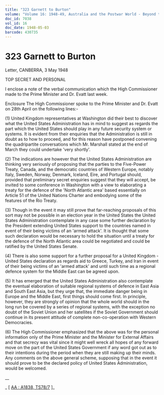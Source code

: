 ```yaml
---
title: "323 Garnett to Burton"
volume: "Volume 16: 1948-49, Australia and the Postwar World - Beyond the Region"
doc_id: 7038
vol_id: 16
doc_date: 1948-05-03
barcode: 430735
---
```


# 323 Garnett to Burton

Letter, CANBERRA, 3 May 1948

TOP SECRET AND PERSONAL

I enclose a note of the verbal communication which the High Commissioner made to the Prime Minister and Dr. Evatt last week.

Enclosure The High Commissioner spoke to the Prime Minister and Dr. Evatt on 28th April on the following lines:-

(1) United Kingdom representatives at Washington did their best to discover what the United States Administration has in mind to suggest as regards the part which the United States should play in any future security system or systems. It is evident from their enquiries that the Administration is still in doubt as to how to proceed, and for this reason have postponed convening the quadripartite conversations which Mr. Marshall stated at the end of March they could undertake 'very shortly'.

(2) The indications are however that the United States Administration are thinking very seriously of proposing that the parties to the Five-Power Treaty, Canada, and the democratic countries of Western Europe, notably Italy, Sweden, Norway, Denmark, Iceland, Eire, and Portugal should, provided that preliminary secret enquiries suggest that they will accept, be invited to some conference in Washington with a view to elaborating a treaty for the defence of the 'North Atlantic area' based essentially on Article 51 of the United Nations Charter and embodying some of the features of the Rio Treaty.

(3) Though in the event it may still prove that far-reaching proposals of this sort may not be possible in an election year in the United States the United States Administration contemplate in any case some further declaration by the President extending United States support to the countries named in event of their being victims of an 'armed attack'. It is thought that some such declaration would be necessary to hold the situation until a treaty for the defence of the North Atlantic area could be negotiated and could be ratified by the United States Senate.

(4) There is also some support for a further proposal for a United Kingdom - United States declaration as regards aid to Greece, Turkey, and Iran in event of their being victims of an 'armed attack' and until such time as a regional defence system for the Middle East can be agreed upon.

(5) It has emerged that the United States Administration also contemplate the eventual elaboration of suitable regional systems of defence in East Asia and South East Asia, but they urge that, the immediate danger being in Europe and the Middle East, first things should come first. In principle, however, they are strongly of opinion that the whole world should in the long run be covered by a series of regional systems, with the exception no doubt of the Soviet Union and her satellites if the Soviet Government should continue in its present attitude of complete non-co-operation with Western Democracies.

(6) The High Commissioner emphasized that the above was for the personal information only of the Prime Minister and the Minister for External Affairs and that secrecy was vital since it might well wreck all hopes of any forward move on the part of the United States Government if any word got out as to their intentions during the period when they are still making up their minds. Any comments on the above general scheme, supposing that in the event it should prove to be the declared policy of United States Administration, would be welcomed.

__

_ [ [AA : A1838, TS78/7](http://www.naa.gov.au/cgi-bin/Search?O=I&Number=430735) ]_
